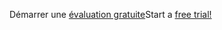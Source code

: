 <span data-ttu-id="2d1ed-101">Démarrer une [évaluation gratuite](https://go.microsoft.com/fwlink/?linkid=847861)</span><span class="sxs-lookup"><span data-stu-id="2d1ed-101">Start a [free trial!](https://go.microsoft.com/fwlink/?linkid=847861)</span></span>

